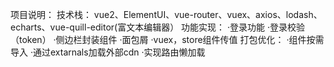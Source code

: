 项目说明：
    技术栈：
        vue2、ElementUI、vue-router、vuex、axios、lodash、echarts、vue-quill-editor(富文本编辑器）
    功能实现：
        ·登录功能
        ·登录校验（token）
        ·侧边栏封装组件
        ·面包屑
        ·vuex，store组件传值
    打包优化：
        ·组件按需导入
        ·通过extarnals加载外部cdn
        ·实现路由懒加载